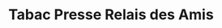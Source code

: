 ---
title: "Tabac Presse Relais des Amis"
url: /lunel/tabac-presse-relais-des-amis/
shop: marchand de journaux
---
